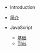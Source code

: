 * Introduction

* [简介](README.md)

* JavaScript
    * [基础](/javascript/base.md)
    * [This](/javascript/this.md)
    
    
